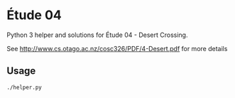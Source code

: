 # Étude 04

Python 3 helper and solutions for Étude 04 - Desert Crossing.

See http://www.cs.otago.ac.nz/cosc326/PDF/4-Desert.pdf for more details

## Usage

```
./helper.py
```
